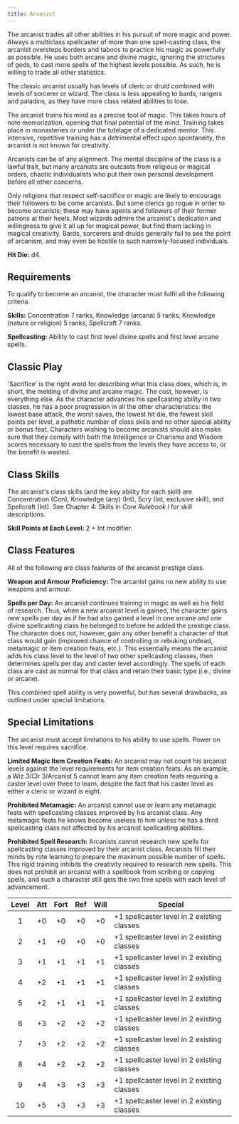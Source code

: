 ```yaml
---
title: Arcanist
---
```


The arcanist trades all other abilities in his pursuit of more magic and power.  Always a multiclass spellcaster of more than one spell-casting class, the arcanist oversteps borders and taboos to practice his magic as powerfully as possible.  He uses both arcane and divine magic, ignoring the strictures of gods, to cast more spells of the highest levels possible.  As such, he is willing to trade all other statistics.

The classic arcanist usually has levels of cleric or druid combined with levels of sorcerer or wizard.  The class is less appealing to bards, rangers and paladins, as they have more class related abilities to lose.

The arcanist trains his mind as a precise tool of magic.  This takes hours of note memorization, opening that final potential of the mind.  Training takes place in monasteries or under the tutelage of a dedicated mentor.  This intensive, repetitive training has a detrimental effect upon spontaneity, the arcanist is not known for creativity.

Arcanists can be of any alignment.  The mental discipline of the class is a lawful trait, but many arcanists are outcasts from religious or magical orders, chaotic individualists who put their own personal development before all other concerns.

Only religions that respect self-sacrifice or magic are likely to encourage their followers to be come arcanists.  But some clerics go rogue in order to become arcanists; these may have agents and followers of their former patrons at their heels.  Most wizards admire the arcanist's dedication and willingness to give it all up for magical power, but find them lacking in magical creativity.  Bards, sorcerers and druids generally fail to see the point of arcanism, and may even be hostile to such narrowly-focused individuals.

__Hit Die:__ d4.


Requirements
------------

To qualify to become an arcanist, the character must fulfil all the following criteria.

__Skills:__ Concentration 7 ranks, Knowledge (arcana) 5 ranks, Knowledge (nature or religion) 5 ranks, Spellcraft 7 ranks.

__Spellcasting:__ Ability to cast first level divine spells and first level arcane spells.


Classic Play
------------

'Sacrifice' is the right word for describing what this class does, which is, in short, the melding of divine and arcane magic.  The cost, however, is everything else.  As the character advances his spellcasting ability in two classes, he has a poor progression in all the other characteristics:  the lowest base attack, the worst saves, the lowest hit die, the fewest skill points per level, a pathetic number of class skills and no other special ability or bonus feat.  Characters wishing to become arcanists should also make sure that they comply with both the Intelligence or Charisma and Wisdom scores necessary to cast the spells from the levels they have access to, or the benefit is wasted.


Class Skills
------------

The arcanist's class skills (and the key ability for each skill) are Concentration (Con), Knowledge (any) (Int), Scry (Int, exclusive skill), and Spellcraft (Int).  See Chapter 4: Skills in _Core Rulebook I_ for skill descriptions.

__Skill Points at Each Level:__  2 + Int modifier.


Class Features
--------------

All of the following are class features of the arcanist prestige class.

__Weapon and Armour Proficiency:__ The arcanist gains no new ability to use weapons and armour.

__Spells per Day:__ An arcanist continues training in magic as well as his field of research.  Thus, when a new arcanist level is gained, the character gains new spells per day as if he had also gained a level in one arcane and one divine spellcasting class he belonged to before he added the prestige class.  The character does not, however, gain any other benefit a character of that class would gain (improved chance of controlling or rebuking undead, metamagic or item creation feats, etc.).  This essentially means the arcanist adds his class level to the level of two other spellcasting classes, then determines spells per day and caster level accordingly.  The spells of each class are cast as normal for that class and retain their basic type (i.e., divine or arcane).

This combined spell ability is very powerful, but has several drawbacks, as outlined under special limitations.


Special Limitations
-------------------

The arcanist must accept limitations to his ability to use spells.  Power on this level requires sacrifice.

__Limited Magic Item Creation Feats:__ An arcanist may not count his arcanist levels against the level requirements for item creation feats.  As an example, a Wiz 3/Clr 3/Arcanist 5 cannot learn any item creation feats requiring a caster level over three to learn, despite the fact that his caster level as either a cleric or wizard is eight.

__Prohibited Metamagic:__ An arcanist cannot use or learn any metamagic feats with spellcasting classes improved by his arcanist class.  Any metamagic feats he knows become useless to him unless he has a third spellcasting class not affected by his arcanist spellcasting abilities.

__Prohibited Spell Research:__ Arcanists cannot research new spells for spellcasting classes improved by their arcanist class.  Arcanists fill their minds by rote learning to prepare the maximum possible number of spells.  This rigid training inhibits the creativity required to research new spells.  This does not prohibit an arcanist with a spellbook from scribing or copying spells, and such a character still gets the two free spells with each level of advancement.

| Level |  Att  |  Fort |  Ref  |  Will | Special                                    |
|:-----:|:-----:|:-----:|:-----:|:-----:|--------------------------------------------|
|   1   |   +0  |   +0  |   +0  |   +0  | +1 spellcaster level in 2 existing classes |
|   2   |   +1  |   +0  |   +0  |   +0  | +1 spellcaster level in 2 existing classes |
|   3   |   +1  |   +1  |   +1  |   +1  | +1 spellcaster level in 2 existing classes |
|   4   |   +2  |   +1  |   +1  |   +1  | +1 spellcaster level in 2 existing classes |
|   5   |   +2  |   +1  |   +1  |   +1  | +1 spellcaster level in 2 existing classes |
|   6   |   +3  |   +2  |   +2  |   +2  | +1 spellcaster level in 2 existing classes |
|   7   |   +3  |   +2  |   +2  |   +2  | +1 spellcaster level in 2 existing classes |
|   8   |   +4  |   +2  |   +2  |   +2  | +1 spellcaster level in 2 existing classes |
|   9   |   +4  |   +3  |   +3  |   +3  | +1 spellcaster level in 2 existing classes |
|   10  |   +5  |   +3  |   +3  |   +3  | +1 spellcaster level in 2 existing classes |
